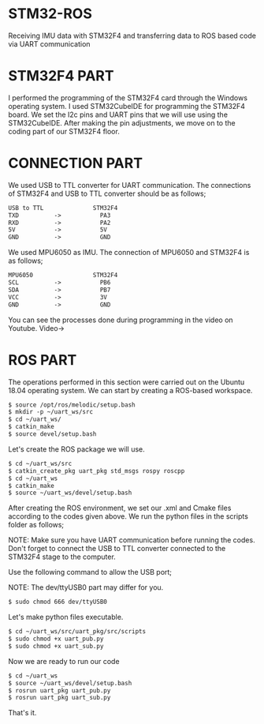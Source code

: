 # STM32-ROS
Receiving IMU data with STM32F4 and transferring data to ROS based code via UART communication
# STM32F4 PART 
I performed the programming of the STM32F4 card through the Windows operating system. I used STM32CubeIDE for programming the STM32F4 board. We set the I2c pins and UART pins that we will use using the STM32CubeIDE. After making the pin adjustments, we move on to the coding part of our STM32F4 floor.
# CONNECTION PART
We used USB to TTL converter for UART communication. The connections of STM32F4 and USB to TTL converter should be as follows;
```apache
USB to TTL              STM32F4
TXD          ->           PA3
RXD          ->           PA2
5V           ->           5V
GND          ->           GND
```
We used MPU6050 as IMU. The connection of MPU6050 and STM32F4 is as follows;
```apache
MPU6050                 STM32F4
SCL          ->           PB6
SDA          ->           PB7
VCC          ->           3V
GND          ->           GND
```
You can see the processes done during programming in the video on Youtube.
Video->
# ROS PART 
The operations performed in this section were carried out on the Ubuntu 18.04 operating system. We can start by creating a ROS-based workspace.
```apache
$ source /opt/ros/melodic/setup.bash
$ mkdir -p ~/uart_ws/src
$ cd ~/uart_ws/
$ catkin_make
$ source devel/setup.bash
```
Let's create the ROS package we will use.

```apache
$ cd ~/uart_ws/src
$ catkin_create_pkg uart_pkg std_msgs rospy roscpp
$ cd ~/uart_ws
$ catkin_make
$ source ~/uart_ws/devel/setup.bash
```
After creating the ROS environment, we set our .xml and Cmake files according to the codes given above. We run the python files in the scripts folder as follows;

NOTE: Make sure you have UART communication before running the codes. Don't forget to connect the USB to TTL converter connected to the STM32F4 stage to the computer.

Use the following command to allow the USB port;

NOTE: The dev/ttyUSB0 part may differ for you.
```apache
$ sudo chmod 666 dev/ttyUSB0
```
Let's make python files executable.
```apache
$ cd ~/uart_ws/src/uart_pkg/src/scripts
$ sudo chmod +x uart_pub.py
$ sudo chmod +x uart_sub.py
```
Now we are ready to run our code

```apache
$ cd ~/uart_ws
$ source ~/uart_ws/devel/setup.bash
$ rosrun uart_pkg uart_pub.py
$ rosrun uart_pkg uart_sub.py
```
That's it.
